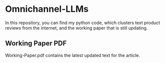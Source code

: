 # Omnichannel-LLMs
In this repository, you can find my python code, which clusters text product reviews from the internet, and the working paper that is still updating.

## Working Paper PDF
Working-Paper.pdf contains the latest updated text for the article. 

